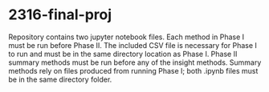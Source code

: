# 2316-final-proj

Repository contains two jupyter notebook files. Each method in Phase I must be run before Phase II. 
The included CSV file is necessary for Phase I to run and must be in the same directory location as Phase I.
Phase II summary methods must be run before any of the insight methods. 
Summary methods rely on files produced from running Phase I; both .ipynb files must be in the same directory folder.
